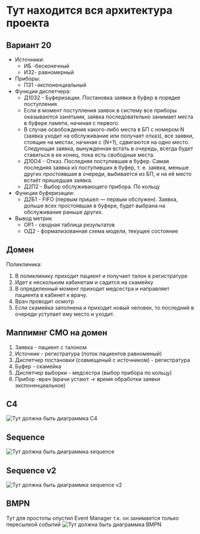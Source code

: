 # Тут находится вся архитектура проекта
## Вариант 20
- Источники:
  - ИБ -бесконечный
  - И32- равномерный
- Приборы:
  - П31 -экспоненциальный
- Функции диспетчера:
  - Д1032 - Буферизации. Постановка заявки в буфер в порядке поступления.
  - Если в момент поступления заявок в систему все приборы оказываются занятыми, заявка последовательно занимает места в буфере памяти, начиная с первого.
  - В случае освобождения какого-либо места в БП с номером N (заявка уходит на обслуживание или получает отказ), все заявки, стоящие на местах, начиная с (N+1), сдвигаются на одно место. Следующая заявка, вынужденная встать в очередь, всегда будет ставиться в ее конец, пока есть свободные места.
  - Д10О4 - Отказ. Последняя поступившая в буфер. Самая последняя заявка из поступивших в буфер, т. е. заявка, меньше других простоявшая в очереди, выбивается из БП, и на её место встаёт пришедшая заявка.
  - Д2П2 - Выбор обслуживающего прибора. По кольцу
- Функции буферизации:
  - Д2Б1 - FIFO (первым пришел — первым обслужен). Заявка, дольше всех простоявшая в буфере, будет выбрана на обслуживание раньше других.
- Вывод метрик
  - ОР1 - сводная таблица результатов
  - ОД2 - формализованная схема модели, текущее состояние
## Домен
Поликлиника: 
  1) В поликлинику приходит пациент и получает талон в регистратуре
  2) Идет к нескольким кабинетам и садится на скамейку
  3) В определенный момент приходит медсестра и направляет пациента в кабинет к врачу.
  4) Врач проводит осмотр
  5) Если скамейка заполнена и приходит новый человек, то последний в очереди уступает ему место и уходит.
## Маппимнг СМО на домен
  1) Заявка - пациент с  талоном
  2) Источник - регистратура (поток пациентов равноменый)
  3) Диспетчер постановки (совмещеный с источником) - регистратура
  4) Буфер - скамейка
  5) Диспетчер выборки - медсестра (выбор прибора по кольцу)
  6) Прибор -врач (врачи устают -> время обработки заявки экспоненциальное)

## С4
![Тут должна быть диаграммка C4](out/c4.png)

## Sequence
![Тут должна быть диаграммка sequence](out/sequence.png)

## Sequence v2
![Тут должна быть диаграммка sequence v2](out/sequence_v2.png)

## BMPN
Тут для простоты опустил Event Manager т.к. он занимается только пересылкой событий
![Тут должна быть диаграммка BMPN](out/bpmn.png)
